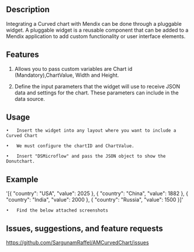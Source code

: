 ## Description

Integrating a Curved chart with Mendix can be done through a pluggable widget. A pluggable widget is a reusable component that can be added to a Mendix application to add custom functionality or user interface elements.


## Features

  1. Allows you to pass custom variables are Chart id (Mandatory),ChartValue, Width and Height.
  
  2. Define the input parameters that the widget will use to receive JSON data and settings for the chart. These parameters can include in the data source.
  
## Usage

    •	Insert the widget into any layout where you want to include a Curved Chart
    
    •	We must configure the chartID and ChartValue.
    
    •	Insert "DSMicroflow" and pass the JSON object to show the Donutchart.
   
## Example
'[{
  "country": "USA",
  "value": 2025
}, {
  "country": "China",
  "value": 1882
},
 {
  "country": "India",
  "value": 2000
},
 {
  "country": "Russia",
  "value": 1500
}]'
    
    •	Find the below attached screenshots

## Issues, suggestions, and feature requests

https://github.com/SargunamRaffel/AMCurvedChart/issues
      




